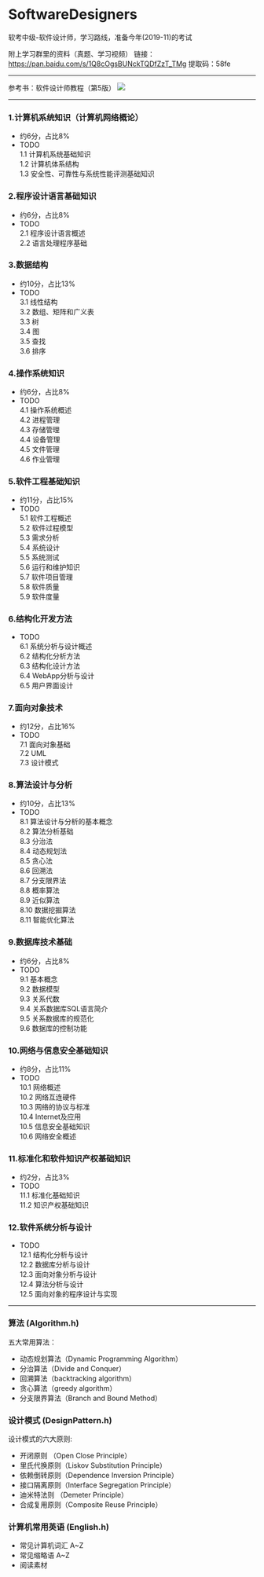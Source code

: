 # SoftwareDesigners
软考中级-软件设计师，学习路线，准备今年(2019-11)的考试

附上学习群里的资料（真题、学习视频）
链接：https://pan.baidu.com/s/1Q8cOgsBUNckTQDfZzT_TMg 
提取码：58fe 

---

参考书：软件设计师教程（第5版）
![](https://github.com/zxffffffff/SoftwareDesigners/blob/master/%E8%BD%AF%E4%BB%B6%E8%AE%BE%E8%AE%A1%E5%B8%88%E6%95%99%E7%A8%8B%EF%BC%88%E7%AC%AC5%E7%89%88%EF%BC%89.jpg)

---

### 1.计算机系统知识（计算机网络概论）
- 约6分，占比8%  
- TODO  
1.1 计算机系统基础知识  
1.2 计算机体系结构  
1.3 安全性、可靠性与系统性能评测基础知识  

### 2.程序设计语言基础知识
- 约6分，占比8%  
- TODO  
2.1 程序设计语言概述  
2.2 语言处理程序基础  

### 3.数据结构
- 约10分，占比13%  
- TODO  
3.1 线性结构  
3.2 数组、矩阵和广义表  
3.3 树  
3.4 图  
3.5 查找  
3.6 排序  

### 4.操作系统知识
- 约6分，占比8%  
- TODO  
4.1 操作系统概述  
4.2 进程管理  
4.3 存储管理  
4.4 设备管理  
4.5 文件管理  
4.6 作业管理  

### 5.软件工程基础知识
- 约11分，占比15%  
- TODO  
5.1 软件工程概述  
5.2 软件过程模型  
5.3 需求分析  
5.4 系统设计  
5.5 系统测试  
5.6 运行和维护知识  
5.7 软件项目管理  
5.8 软件质量  
5.9 软件度量  

### 6.结构化开发方法
- TODO  
6.1 系统分析与设计概述  
6.2 结构化分析方法  
6.3 结构化设计方法  
6.4 WebApp分析与设计  
6.5 用户界面设计  

### 7.面向对象技术
- 约12分，占比16%  
- TODO  
7.1 面向对象基础  
7.2 UML  
7.3 设计模式  

### 8.算法设计与分析
- 约10分，占比13%  
- TODO  
8.1 算法设计与分析的基本概念  
8.2 算法分析基础  
8.3 分治法  
8.4 动态规划法  
8.5 贪心法  
8.6 回溯法  
8.7 分支限界法  
8.8 概率算法  
8.9 近似算法  
8.10 数据挖掘算法  
8.11 智能优化算法  

### 9.数据库技术基础
- 约6分，占比8%  
- TODO  
9.1 基本概念  
9.2 数据模型  
9.3 关系代数  
9.4 关系数据库SQL语言简介  
9.5 关系数据库的规范化  
9.6 数据库的控制功能  

### 10.网络与信息安全基础知识
- 约8分，占比11%  
- TODO  
10.1 网络概述  
10.2 网络互连硬件  
10.3 网络的协议与标准  
10.4 Internet及应用  
10.5 信息安全基础知识  
10.6 网络安全概述  

### 11.标准化和软件知识产权基础知识
- 约2分，占比3%  
- TODO  
11.1 标准化基础知识  
11.2 知识产权基础知识  

### 12.软件系统分析与设计
- TODO  
12.1 结构化分析与设计  
12.2 数据库分析与设计  
12.3 面向对象分析与设计  
12.4 算法分析与设计  
12.5 面向对象的程序设计与实现  

---

### 算法 (Algorithm.h)
五大常用算法：
- 动态规划算法（Dynamic Programming Algorithm）
- 分治算法（Divide and Conquer）
- 回溯算法（backtracking algorithm）
- 贪心算法（greedy algorithm）
- 分支限界算法（Branch and Bound Method）

### 设计模式 (DesignPattern.h)
设计模式的六大原则:
- 开闭原则    （Open Close Principle）
- 里氏代换原则（Liskov Substitution Principle）
- 依赖倒转原则（Dependence Inversion Principle）
- 接口隔离原则（Interface Segregation Principle）
- 迪米特法则  （Demeter Principle）
- 合成复用原则（Composite Reuse Principle）

### 计算机常用英语 (English.h)
- 常见计算机词汇 A~Z
- 常见缩略语 A~Z
- 阅读素材



